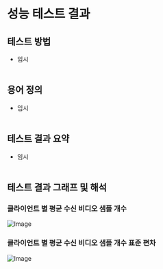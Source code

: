 # 성능 테스트 결과

## 테스트 방법
- 임시
<br><br/>

## 용어 정의
- 임시
<br><br/>

## 테스트 결과 요약
- 임시
<br><br/>

## 테스트 결과 그래프 및 해석
### 클라이언트 별 평균 수신 비디오 샘플 개수
![Image](https://github.com/user-attachments/assets/4085cbc8-b858-49f7-ac59-461ef0dc052f)
<br>

### 클라이언트 별 평균 수신 비디오 샘플 개수 표준 편차
![Image](https://github.com/user-attachments/assets/78a03234-7443-4606-8e7a-00db503b37e6)
<br>